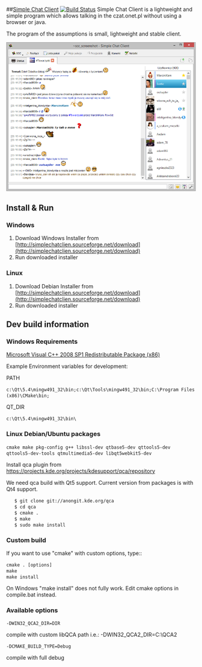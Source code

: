 ##[Simple Chat Client](http://simplechatclien.sourceforge.net "Simple Chat Client Offical Site") [![Build Status](https://travis-ci.org/simplechatclient/simplechatclient.svg?branch=master)](https://travis-ci.org/simplechatclient/simplechatclient)
Simple Chat Client is a lightweight and simple program which allows talking in the czat.onet.pl
without using a browser or java.

The program of the assumptions is small, lightweight and stable client.

![](images/screenshot.png)

## Install & Run ##

### Windows ###

1. Download Windows Installer from [http://simplechatclien.sourceforge.net/download](http://simplechatclien.sourceforge.net/download)
2. Run downloaded installer

### Linux ###

1. Download Debian Installer from [http://simplechatclien.sourceforge.net/download](http://simplechatclien.sourceforge.net/download)
2. Run downloaded installer

## Dev build information

### Windows Requirements

[Microsoft Visual C++ 2008 SP1 Redistributable Package (x86)](http://www.microsoft.com/download/en/details.aspx?displaylang=en&id=5582)

Example Environment variables for development:

PATH

	c:\Qt\5.4\mingw491_32\bin;c:\Qt\Tools\mingw491_32\bin;C:\Program Files (x86)\CMake\bin;

QT_DIR

	c:\Qt\5.4\mingw491_32\bin\

### Linux Debian/Ubuntu packages

	cmake make pkg-config g++ libssl-dev qtbase5-dev qttools5-dev qttools5-dev-tools qtmultimedia5-dev libqt5webkit5-dev
	
Install qca plugin from https://projects.kde.org/projects/kdesupport/qca/repository

We need qca build with Qt5 support. Current version from packages is with Qt4 support.

	   $ git clone git://anongit.kde.org/qca
	   $ cd qca
	   $ cmake .
	   $ make
	   $ sudo make install

### Custom build

If you want to use "cmake" with custom options, type::

	cmake . [options]
	make
	make install

On Windows "make install" does not fully work. Edit cmake options in compile.bat instead.

### Available options

	-DWIN32_QCA2_DIR=DIR

compile with custom libQCA path i.e.: -DWIN32_QCA2_DIR=C:\QCA2

	-DCMAKE_BUILD_TYPE=Debug

compile with full debug
